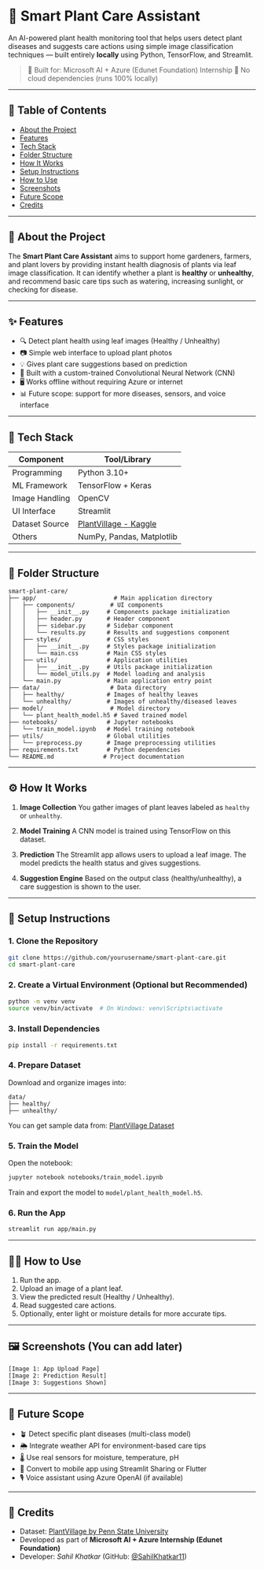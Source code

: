 # 🌱 Smart Plant Care Assistant

An AI-powered plant health monitoring tool that helps users detect plant diseases and suggests care actions using simple image classification techniques — built entirely **locally** using Python, TensorFlow, and Streamlit.

> 🔧 Built for: Microsoft AI + Azure (Edunet Foundation) Internship
> 🚫 No cloud dependencies (runs 100% locally)

---

## 📌 Table of Contents

* [About the Project](#about-the-project)
* [Features](#features)
* [Tech Stack](#tech-stack)
* [Folder Structure](#folder-structure)
* [How It Works](#how-it-works)
* [Setup Instructions](#setup-instructions)
* [How to Use](#how-to-use)
* [Screenshots](#screenshots)
* [Future Scope](#future-scope)
* [Credits](#credits)

---

## 🌿 About the Project

The **Smart Plant Care Assistant** aims to support home gardeners, farmers, and plant lovers by providing instant health diagnosis of plants via leaf image classification. It can identify whether a plant is **healthy** or **unhealthy**, and recommend basic care tips such as watering, increasing sunlight, or checking for disease.

---

## ✨ Features

* 🔍 Detect plant health using leaf images (Healthy / Unhealthy)
* 📷 Simple web interface to upload plant photos
* 💡 Gives plant care suggestions based on prediction
* 🧠 Built with a custom-trained Convolutional Neural Network (CNN)
* 🖥️ Works offline without requiring Azure or internet
* 📊 Future scope: support for more diseases, sensors, and voice interface

---

## 🧰 Tech Stack

| Component      | Tool/Library                                                                  |
| -------------- | ----------------------------------------------------------------------------- |
| Programming    | Python 3.10+                                                                  |
| ML Framework   | TensorFlow + Keras                                                            |
| Image Handling | OpenCV                                                                        |
| UI Interface   | Streamlit                                                                     |
| Dataset Source | [PlantVillage - Kaggle](https://www.kaggle.com/datasets/emmarex/plantdisease) |
| Others         | NumPy, Pandas, Matplotlib                                                     |

---

## 📁 Folder Structure

```
smart-plant-care/
├── app/                      # Main application directory
│   ├── components/          # UI components
│   │   ├── __init__.py     # Components package initialization
│   │   ├── header.py       # Header component
│   │   ├── sidebar.py      # Sidebar component
│   │   └── results.py      # Results and suggestions component
│   ├── styles/             # CSS styles
│   │   ├── __init__.py     # Styles package initialization
│   │   └── main.css        # Main CSS styles
│   ├── utils/              # Application utilities
│   │   ├── __init__.py     # Utils package initialization
│   │   └── model_utils.py  # Model loading and analysis
│   └── main.py             # Main application entry point
├── data/                    # Data directory
│   ├── healthy/            # Images of healthy leaves
│   └── unhealthy/          # Images of unhealthy/diseased leaves
├── model/                   # Model directory
│   └── plant_health_model.h5 # Saved trained model
├── notebooks/              # Jupyter notebooks
│   └── train_model.ipynb   # Model training notebook
├── utils/                  # Global utilities
│   └── preprocess.py       # Image preprocessing utilities
├── requirements.txt        # Python dependencies
└── README.md              # Project documentation
```

---

## ⚙️ How It Works

1. **Image Collection**
   You gather images of plant leaves labeled as `healthy` or `unhealthy`.

2. **Model Training**
   A CNN model is trained using TensorFlow on this dataset.

3. **Prediction**
   The Streamlit app allows users to upload a leaf image. The model predicts the health status and gives suggestions.

4. **Suggestion Engine**
   Based on the output class (healthy/unhealthy), a care suggestion is shown to the user.

---

## 🧪 Setup Instructions

### 1. Clone the Repository

```bash
git clone https://github.com/yourusername/smart-plant-care.git
cd smart-plant-care
```

### 2. Create a Virtual Environment (Optional but Recommended)

```bash
python -m venv venv
source venv/bin/activate  # On Windows: venv\Scripts\activate
```

### 3. Install Dependencies

```bash
pip install -r requirements.txt
```

### 4. Prepare Dataset

Download and organize images into:

```
data/
├── healthy/
├── unhealthy/
```

You can get sample data from: [PlantVillage Dataset](https://www.kaggle.com/datasets/emmarex/plantdisease)

### 5. Train the Model

Open the notebook:

```bash
jupyter notebook notebooks/train_model.ipynb
```

Train and export the model to `model/plant_health_model.h5`.

### 6. Run the App

```bash
streamlit run app/main.py
```

---

## 🧑‍🌾 How to Use

1. Run the app.
2. Upload an image of a plant leaf.
3. View the predicted result (Healthy / Unhealthy).
4. Read suggested care actions.
5. Optionally, enter light or moisture details for more accurate tips.

---

## 🖼️ Screenshots (You can add later)

```
[Image 1: App Upload Page]
[Image 2: Prediction Result]
[Image 3: Suggestions Shown]
```

---

## 🚀 Future Scope

* 🪴 Detect specific plant diseases (multi-class model)
* 🌦️ Integrate weather API for environment-based care tips
* 🌡️ Use real sensors for moisture, temperature, pH
* 📱 Convert to mobile app using Streamlit Sharing or Flutter
* 🎙️ Voice assistant using Azure OpenAI (if available)

---

## 🙏 Credits

* Dataset: [PlantVillage by Penn State University](https://www.kaggle.com/datasets/emmarex/plantdisease)
* Developed as part of **Microsoft AI + Azure Internship (Edunet Foundation)**
* Developer: *Sahil Khatkar* (GitHub: [@SahilKhatkar11](https://github.com/SahilKhatkar11))
